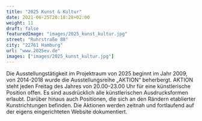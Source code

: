 ```yaml
---
title: "2025 Kunst & Kultur"
date: 2021-06-25T20:18:28+02:00
weight: 11
draft: false
featuredImage: "images/2025_kunst_kultur.jpg"
street: "Ruhrstraße 88"
city: "22761 Hamburg"
url: "www.2025ev.de"
images: ["images/2025_kunst_kultur.jpg"]
---
```


Die Ausstellungstätigkeit im Projektraum von 2025 beginnt im Jahr 2009, von 2014-2018 wurde die Ausstellungsreihe „AKTION“ beherbergt. AKTION
steht jeden Freitag des Jahres von 20.00–23.00 Uhr für eine künstlerische Position offen. Es sind ausdrücklich alle künstlerischen Ausdrucksformen
erlaubt. Darüber hinaus auch Positionen, die sich an den Rändern etablierter Kunstrichtungen befinden. Die Aktionen werden zeitnah und fortlaufend
auf der eigens eingerichteten Website dokumentiert.

